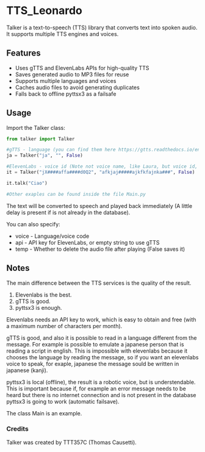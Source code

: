 # TTS_Leonardo

Talker is a text-to-speech (TTS) library that converts text into spoken audio. It supports multiple TTS engines and voices.

## Features

- Uses gTTS and ElevenLabs APIs for high-quality TTS
- Saves generated audio to MP3 files for reuse 
- Supports multiple languages and voices
- Caches audio files to avoid generating duplicates
- Falls back to offline pyttsx3 as a failsafe

## Usage 

Import the Talker class:

```python
from talker import Talker

#gTTS - language (you can find them here https://gtts.readthedocs.io/en/latest/module.html#module-gtts.tts) and "" (no api needed)
ja = Talker("ja", "", False)

#ElevenLabs - voice id (Note not voice name, like Laura, but voice id, that is alphanumeric) and api (this are not working examples)
it = Talker("jX####affa####d0Q2", "afkjaj#####ajkfkfajnka###", False)

it.talk("Ciao")

#Other exaples can be found inside the file Main.py

```

The text will be converted to speech and played back immediately (A little delay is present if is not already in the database).

You can also specify:

- voice - Language/voice code
- api - API key for ElevenLabs, or empty string to use gTTS
- temp - Whether to delete the audio file after playing (False saves it)

## Notes

The main difference between the TTS services is the quality of the result.

1. Elevenlabs is the best.
2. gTTS is good.
3. pyttsx3 is enough.

Elevenlabs needs an API key to work, which is easy to obtain and free (with a maximum number of characters per month).

gTTS is good, and also it is possible to read in a language different from the message. For example is possible to emulate a japanese person that is reading a script in english. This is impossible with elevenlabs because it chooses the language by reading the message, so if you want an elevenlabs voice to speak, for exaple, japanese the message sould be written in japanese (kanji).

pyttsx3 is local (offline), the result is a robotic voice, but is understendable. This is important because if, for example an error message needs to be heard but there is no internet connection and is not present in the database pyttsx3 is going to work (automatic failsave).

The class Main is an example.


### Credits
Talker was created by TTT357C (Thomas Causetti).
